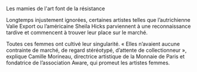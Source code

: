 Les mamies de l'art font de la résistance

Longtemps injustement ignorées, certaines artistes telles que l’autrichienne Valie Export ou l’américaine Sheila Hicks parviennent à une reconnaissance tardive et commencent à trouver leur place sur le marché.



Toutes ces femmes ont cultivé leur singularité. « Elles n’avaient aucune contrainte de marché, de regard stéréotypé, d’attente de collectionneur », explique Camille ­Morineau, directrice artistique de la Monnaie de Paris et fondatrice de l’association Aware, qui promeut les artistes femmes.
